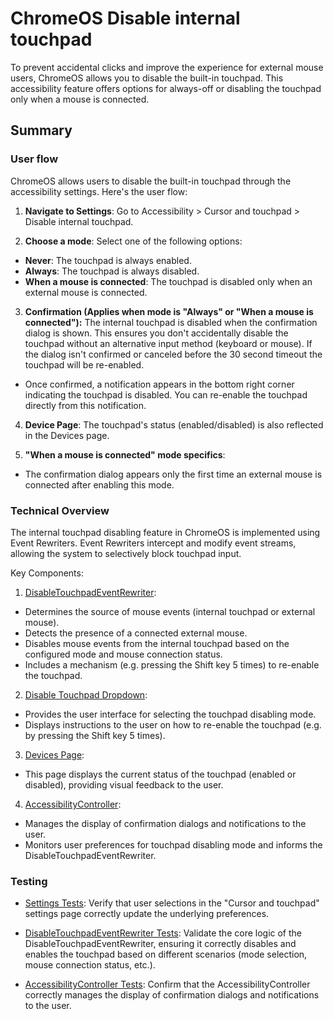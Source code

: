 # ChromeOS Disable internal touchpad

To prevent accidental clicks and improve the experience for external mouse users,
ChromeOS allows you to disable the built-in touchpad. This accessibility feature
offers options for always-off or disabling the touchpad only when a mouse is connected.

## Summary

### User flow

ChromeOS allows users to disable the built-in touchpad through the accessibility
settings. Here's the user flow:

1. **Navigate to Settings**: Go to Accessibility > Cursor and touchpad >
Disable internal touchpad.

2. **Choose a mode**: Select one of the following options:
* **Never**: The touchpad is always enabled.
* **Always**: The touchpad is always disabled.
* **When a mouse is connected**: The touchpad is disabled only when an external
mouse is connected.

3. **Confirmation (Applies when mode is "Always" or "When a mouse is connected"):**
The internal touchpad is disabled when the confirmation dialog is shown. This
ensures you don't accidentally disable the touchpad without an alternative
input method (keyboard or mouse). If the dialog isn't confirmed or canceled before
the 30 second timeout the touchpad will be re-enabled.

* Once confirmed, a notification appears in the bottom right corner indicating
the touchpad is disabled. You can re-enable the touchpad directly from this
notification.

4. **Device Page**: The touchpad's status (enabled/disabled) is also reflected
in the Devices page.

5. **"When a mouse is connected" mode specifics**:
* The confirmation dialog appears only the first time an external mouse is connected
after enabling this mode.

### Technical Overview

The internal touchpad disabling feature in ChromeOS is implemented using Event Rewriters.
Event Rewriters intercept and modify event streams, allowing the system to selectively
block touchpad input.

Key Components:

1. [DisableTouchpadEventRewriter](https://source.chromium.org/chromium/chromium/src/+/main:ash/accessibility/disable_touchpad_event_rewriter.cc?q=DisableTouchpadEventRewriter):
* Determines the source of mouse events (internal touchpad or external mouse).
* Detects the presence of a connected external mouse.
* Disables mouse events from the internal touchpad based on the configured mode
and mouse connection status.
* Includes a mechanism (e.g. pressing the Shift key 5 times) to re-enable
the touchpad.

2. [Disable Touchpad Dropdown](https://source.chromium.org/chromium/chromium/src/+/main:chrome/browser/resources/ash/settings/os_a11y_page/cursor_and_touchpad_page.ts):
* Provides the user interface for selecting the touchpad disabling mode.
* Displays instructions to the user on how to re-enable the touchpad (e.g. by pressing the Shift key 5 times).

3. [Devices Page](https://source.chromium.org/chromium/chromium/src/+/main:chrome/browser/resources/ash/settings/device_page/per_device_touchpad_subsection.ts):
* This page displays the current status of the touchpad (enabled or disabled), providing visual feedback
to the user.

4. [AccessibilityController](https://source.chromium.org/chromium/chromium/src/+/main:ash/accessibility/accessibility_controller.cc):
* Manages the display of confirmation dialogs and notifications to the user.
* Monitors user preferences for touchpad disabling mode and informs the DisableTouchpadEventRewriter.

### Testing
* [Settings Tests](https://source.chromium.org/chromium/chromium/src/+/main:chrome/test/data/webui/chromeos/settings/os_a11y_page/cursor_and_touchpad_page_test.ts):
Verify that user selections in the "Cursor and touchpad" settings page correctly update
the underlying preferences.

* [DisableTouchpadEventRewriter Tests](https://source.chromium.org/chromium/chromium/src/+/main:ash/accessibility/disable_touchpad_event_rewriter_unittest.cc):
Validate the core logic of the DisableTouchpadEventRewriter, ensuring it correctly
disables and enables the touchpad based on different scenarios (mode selection,
mouse connection status, etc.).

* [AccessibilityController Tests](https://source.chromium.org/chromium/chromium/src/+/main:ash/system/accessibility/floating_accessibility_controller_unittest.cc):
Confirm that the AccessibilityController correctly manages the display of confirmation
dialogs and notifications to the user.